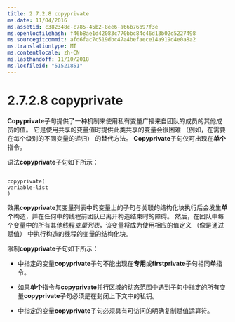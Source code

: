 ```yaml
---
title: 2.7.2.8 copyprivate
ms.date: 11/04/2016
ms.assetid: c382348c-c785-45b2-8ee6-a66b76b97f3e
ms.openlocfilehash: f46b8ae1d42083c770bbc84c46d13b02d5227498
ms.sourcegitcommit: afd6fac7c519dbc47a4befaece14a919d4e0a8a2
ms.translationtype: MT
ms.contentlocale: zh-CN
ms.lasthandoff: 11/10/2018
ms.locfileid: "51521851"
---
```

# <a name="2728-copyprivate"></a>2.7.2.8 copyprivate

**Copyprivate**子句提供了一种机制来使用私有变量广播来自团队的成员的其他成员的值。 它是使用共享的变量值时提供此类共享的变量会很困难 （例如，在需要在每个级别的不同变量的递归） 的替代方法。 **Copyprivate**子句仅可出现在**单个**指令。

语法**copyprivate**子句如下所示：

```

copyprivate(
variable-list
)
```

效果**copyprivate**其变量列表中的变量上的子句与关联的结构化块执行后会发生**单个**构造，并在任何中的线程前团队已离开构造结束时的障碍。 然后，在团队中每个变量中的所有其他线程*变量列表*，该变量将成为使用相应的值定义 （像是通过赋值） 中执行构造的线程的变量的结构化块。

限制**copyprivate**子句如下所示：

- 中指定的变量**copyprivate**子句不能出现在**专用**或**firstprivate**子句相同**单**指令。

- 如果**单个**指令与**copyprivate**并行区域的动态范围中遇到子句中指定的所有变量**copyprivate**子句必须是在封闭上下文中的私钥。

- 中指定的变量**copyprivate**子句必须具有可访问的明确复制赋值运算符。
